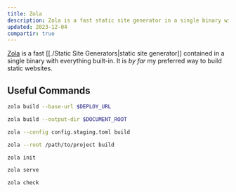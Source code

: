 ```yaml
---
title: Zola
description: Zola is a fast static site generator in a single binary with everything built-in.
updated: 2023-12-04
compartir: true
---
```



[Zola](https:) is a fast [[./Static Site Generators|static site generator]] contained in a single binary with everything built-in. It is _by far_ my preferred way to build static websites.

## Useful Commands

```bash
zola build --base-url $DEPLOY_URL
```

```bash
zola build --output-dir $DOCUMENT_ROOT
```

```bash
zola --config config.staging.toml build
```

```bash
zola --root /path/to/project build
```

```bash
zola init
```

```bash
zola serve
```

```bash
zola check
```
